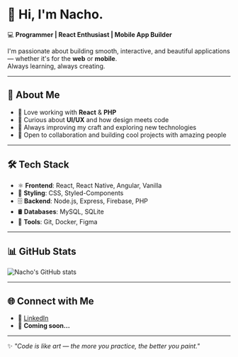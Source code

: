# 👋 Hi, I'm Nacho.

💻 **Programmer | React Enthusiast | Mobile App Builder**  

I'm passionate about building smooth, interactive, and beautiful applications — whether it's for the **web** or **mobile**.  
Always learning, always creating.  

---

## 🚀 About Me  
- 🔹 Love working with **React** & **PHP**  
- 🔹 Curious about **UI/UX** and how design meets code  
- 🔹 Always improving my craft and exploring new technologies  
- 🔹 Open to collaboration and building cool projects with amazing people  

---

## 🛠️ Tech Stack  
- ⚛️ **Frontend**: React, React Native, Angular, Vanilla 
- 🎨 **Styling**: CSS, Styled-Components  
- 🗄️ **Backend**: Node.js, Express, Firebase, PHP  
- 🛢️ **Databases**: MySQL, SQLite
- 🧰 **Tools**: Git, Docker, Figma

---

## 📊 GitHub Stats  
![Nacho's GitHub stats](https://github-readme-stats.vercel.app/api?username=CodeByNacho&show_icons=true&theme=radical)  

---

## 🌐 Connect with Me  
- 💼 [LinkedIn](https://www.linkedin.com/ignaciodamiani)
- 📧 **Coming soon...** 

---

✨ *"Code is like art — the more you practice, the better you paint."*  
